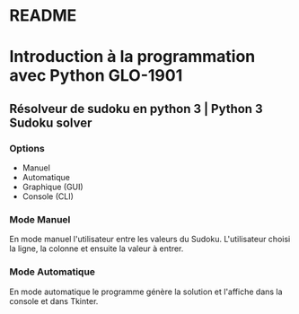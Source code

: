 # README #
# Introduction à la programmation avec Python GLO-1901
## Résolveur de sudoku en python 3 | Python 3 Sudoku solver

### Options ###

* Manuel
* Automatique
* Graphique (GUI)
* Console (CLI)


### Mode Manuel ###

En mode manuel l'utilisateur entre les valeurs du Sudoku.
L'utilisateur choisi la ligne, la colonne et ensuite la valeur à entrer.


### Mode Automatique ###

En mode automatique le programme génère la solution et l'affiche dans la console
et dans Tkinter.
